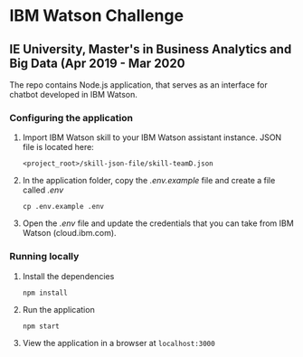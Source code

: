 # IBM Watson Challenge
## IE University, Master's in Business Analytics and Big Data (Apr 2019 - Mar 2020

The repo contains Node.js application, that serves as an interface for chatbot developed in IBM Watson. 

### Configuring the application

1. Import IBM Watson skill to your IBM Watson assistant instance. JSON file is located here:

    `<project_root>/skill-json-file/skill-teamD.json`

2. In the application folder, copy the *.env.example* file and create a file called *.env*

    ```
    cp .env.example .env
    ```

3. Open the *.env* file and update the credentials that you can take from IBM Watson (cloud.ibm.com). 

### Running locally

1. Install the dependencies

    ```
    npm install
    ```

1. Run the application

    ```
    npm start
    ```

1. View the application in a browser at `localhost:3000`

